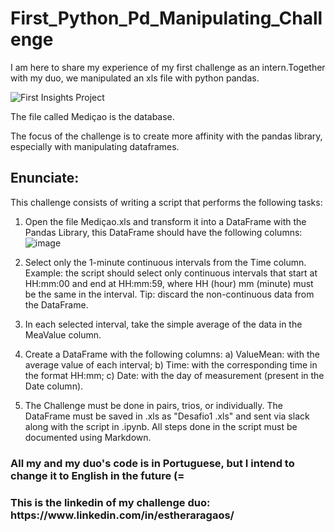 # First_Python_Pd_Manipulating_Challenge
I am here to share my experience of my first challenge as an intern.Together with my duo, we manipulated an xls file with python pandas.

![First Insights Project](https://user-images.githubusercontent.com/102270053/189183580-51aaf5d2-a45e-430e-803c-b3f9e99dd951.png)

The file called Mediçao is the database.

The focus of the challenge is to create more affinity with the pandas library, especially with manipulating dataframes. 

<h2>Enunciate:</h2>

This challenge consists of writing a script that performs the following tasks:

1. Open the file Mediçao.xls and transform it into a DataFrame with the Pandas Library, this DataFrame should have the following columns:
![image](https://user-images.githubusercontent.com/102270053/189184191-00cfe802-9c0e-4f63-a77c-a0345ee89d6d.png)

2. Select only the 1-minute continuous intervals from the Time column. Example: the script should select only continuous intervals that start at HH:mm:00 and end at HH:mm:59, where HH (hour) mm (minute) must be the same in the interval.
Tip: discard the non-continuous data from the DataFrame.

3. In each selected interval, take the simple average of the data in the MeaValue column.

4. Create a DataFrame with the following columns:
    a) ValueMean: with the average value of each interval;
    b) Time: with the corresponding time in the format HH:mm;
    c) Date: with the day of measurement (present in the Date column).

5. The Challenge must be done in pairs, trios, or individually. The DataFrame must be saved in .xls as "Desafio1 <your names>.xls" and sent via slack along with the script in .ipynb. All steps done in the script must be documented using Markdown.

    
    

<h3> All my and my duo's code is in Portuguese, but I intend to change it to English in the future (= </h3>

<h3>This is the linkedin of my challenge duo: https://www.linkedin.com/in/estheraragaos/</h3>
